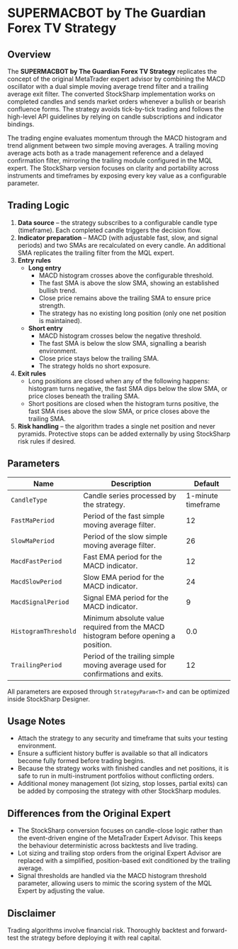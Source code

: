 # SUPERMACBOT by The Guardian Forex TV Strategy

## Overview
The **SUPERMACBOT by The Guardian Forex TV Strategy** replicates the concept of the original MetaTrader expert advisor by combining the MACD oscillator with a dual simple moving average trend filter and a trailing average exit filter. The converted StockSharp implementation works on completed candles and sends market orders whenever a bullish or bearish confluence forms. The strategy avoids tick-by-tick trading and follows the high-level API guidelines by relying on candle subscriptions and indicator bindings.

The trading engine evaluates momentum through the MACD histogram and trend alignment between two simple moving averages. A trailing moving average acts both as a trade management reference and a delayed confirmation filter, mirroring the trailing module configured in the MQL expert. The StockSharp version focuses on clarity and portability across instruments and timeframes by exposing every key value as a configurable parameter.

## Trading Logic
1. **Data source** – the strategy subscribes to a configurable candle type (timeframe). Each completed candle triggers the decision flow.
2. **Indicator preparation** – MACD (with adjustable fast, slow, and signal periods) and two SMAs are recalculated on every candle. An additional SMA replicates the trailing filter from the MQL expert.
3. **Entry rules**
   - **Long entry**
     - MACD histogram crosses above the configurable threshold.
     - The fast SMA is above the slow SMA, showing an established bullish trend.
     - Close price remains above the trailing SMA to ensure price strength.
     - The strategy has no existing long position (only one net position is maintained).
   - **Short entry**
     - MACD histogram crosses below the negative threshold.
     - The fast SMA is below the slow SMA, signalling a bearish environment.
     - Close price stays below the trailing SMA.
     - The strategy holds no short exposure.
4. **Exit rules**
   - Long positions are closed when any of the following happens: histogram turns negative, the fast SMA dips below the slow SMA, or price closes beneath the trailing SMA.
   - Short positions are closed when the histogram turns positive, the fast SMA rises above the slow SMA, or price closes above the trailing SMA.
5. **Risk handling** – the algorithm trades a single net position and never pyramids. Protective stops can be added externally by using StockSharp risk rules if desired.

## Parameters
| Name | Description | Default |
| --- | --- | --- |
| `CandleType` | Candle series processed by the strategy. | 1-minute timeframe |
| `FastMaPeriod` | Period of the fast simple moving average filter. | 12 |
| `SlowMaPeriod` | Period of the slow simple moving average filter. | 26 |
| `MacdFastPeriod` | Fast EMA period for the MACD indicator. | 12 |
| `MacdSlowPeriod` | Slow EMA period for the MACD indicator. | 24 |
| `MacdSignalPeriod` | Signal EMA period for the MACD indicator. | 9 |
| `HistogramThreshold` | Minimum absolute value required from the MACD histogram before opening a position. | 0.0 |
| `TrailingPeriod` | Period of the trailing simple moving average used for confirmations and exits. | 12 |

All parameters are exposed through `StrategyParam<T>` and can be optimized inside StockSharp Designer.

## Usage Notes
- Attach the strategy to any security and timeframe that suits your testing environment.
- Ensure a sufficient history buffer is available so that all indicators become fully formed before trading begins.
- Because the strategy works with finished candles and net positions, it is safe to run in multi-instrument portfolios without conflicting orders.
- Additional money management (lot sizing, stop losses, partial exits) can be added by composing the strategy with other StockSharp modules.

## Differences from the Original Expert
- The StockSharp conversion focuses on candle-close logic rather than the event-driven engine of the MetaTrader Expert Advisor. This keeps the behaviour deterministic across backtests and live trading.
- Lot sizing and trailing stop orders from the original Expert Advisor are replaced with a simplified, position-based exit conditioned by the trailing average.
- Signal thresholds are handled via the MACD histogram threshold parameter, allowing users to mimic the scoring system of the MQL Expert by adjusting the value.

## Disclaimer
Trading algorithms involve financial risk. Thoroughly backtest and forward-test the strategy before deploying it with real capital.
